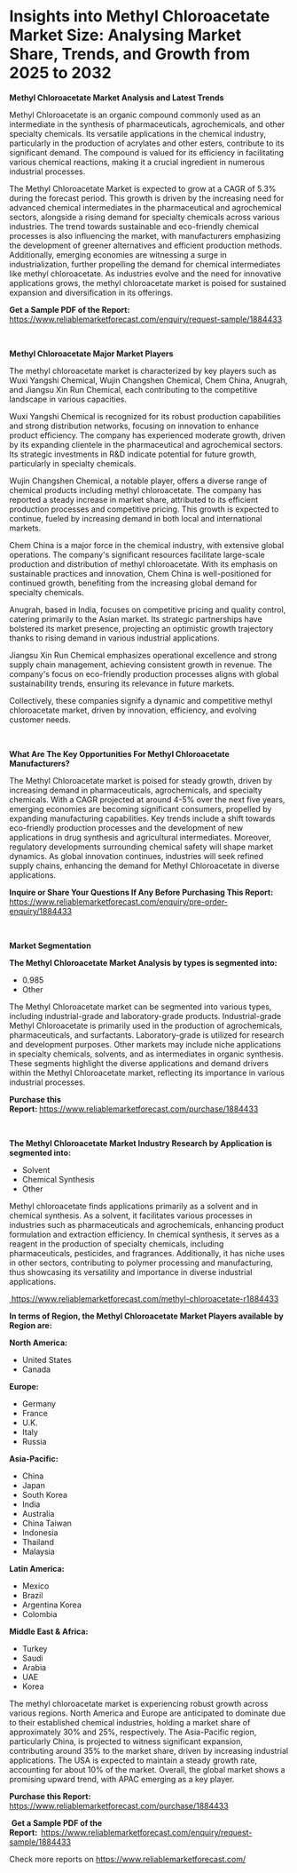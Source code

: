 <p><h1>Insights into Methyl Chloroacetate Market Size: Analysing Market Share, Trends, and Growth from 2025 to 2032</h1></p><p><strong>Methyl Chloroacetate Market Analysis and Latest Trends</strong></p>
<p><p>Methyl Chloroacetate is an organic compound commonly used as an intermediate in the synthesis of pharmaceuticals, agrochemicals, and other specialty chemicals. Its versatile applications in the chemical industry, particularly in the production of acrylates and other esters, contribute to its significant demand. The compound is valued for its efficiency in facilitating various chemical reactions, making it a crucial ingredient in numerous industrial processes.</p><p>The Methyl Chloroacetate Market is expected to grow at a CAGR of 5.3% during the forecast period. This growth is driven by the increasing need for advanced chemical intermediates in the pharmaceutical and agrochemical sectors, alongside a rising demand for specialty chemicals across various industries. The trend towards sustainable and eco-friendly chemical processes is also influencing the market, with manufacturers emphasizing the development of greener alternatives and efficient production methods. Additionally, emerging economies are witnessing a surge in industrialization, further propelling the demand for chemical intermediates like methyl chloroacetate. As industries evolve and the need for innovative applications grows, the methyl chloroacetate market is poised for sustained expansion and diversification in its offerings.</p></p>
<p><strong>Get a Sample PDF of the Report:&nbsp;</strong> <a href="https://www.reliablemarketforecast.com/enquiry/request-sample/1884433?utm_campaign=2144&utm_medium=2&utm_source=Github&utm_content=ia&utm_term=30012025&utm_id=methyl-chloroacetate">https://www.reliablemarketforecast.com/enquiry/request-sample/1884433</a></p>
<p>&nbsp;</p>
<p><strong>Methyl Chloroacetate Major Market Players</strong></p>
<p><p>The methyl chloroacetate market is characterized by key players such as Wuxi Yangshi Chemical, Wujin Changshen Chemical, Chem China, Anugrah, and Jiangsu Xin Run Chemical, each contributing to the competitive landscape in various capacities.</p><p>Wuxi Yangshi Chemical is recognized for its robust production capabilities and strong distribution networks, focusing on innovation to enhance product efficiency. The company has experienced moderate growth, driven by its expanding clientele in the pharmaceutical and agrochemical sectors. Its strategic investments in R&D indicate potential for future growth, particularly in specialty chemicals.</p><p>Wujin Changshen Chemical, a notable player, offers a diverse range of chemical products including methyl chloroacetate. The company has reported a steady increase in market share, attributed to its efficient production processes and competitive pricing. This growth is expected to continue, fueled by increasing demand in both local and international markets.</p><p>Chem China is a major force in the chemical industry, with extensive global operations. The company's significant resources facilitate large-scale production and distribution of methyl chloroacetate. With its emphasis on sustainable practices and innovation, Chem China is well-positioned for continued growth, benefiting from the increasing global demand for specialty chemicals.</p><p>Anugrah, based in India, focuses on competitive pricing and quality control, catering primarily to the Asian market. Its strategic partnerships have bolstered its market presence, projecting an optimistic growth trajectory thanks to rising demand in various industrial applications.</p><p>Jiangsu Xin Run Chemical emphasizes operational excellence and strong supply chain management, achieving consistent growth in revenue. The company's focus on eco-friendly production processes aligns with global sustainability trends, ensuring its relevance in future markets.</p><p>Collectively, these companies signify a dynamic and competitive methyl chloroacetate market, driven by innovation, efficiency, and evolving customer needs.</p></p>
<p>&nbsp;</p>
<p><strong>What Are The Key Opportunities For Methyl Chloroacetate Manufacturers?</strong></p>
<p><p>The Methyl Chloroacetate market is poised for steady growth, driven by increasing demand in pharmaceuticals, agrochemicals, and specialty chemicals. With a CAGR projected at around 4-5% over the next five years, emerging economies are becoming significant consumers, propelled by expanding manufacturing capabilities. Key trends include a shift towards eco-friendly production processes and the development of new applications in drug synthesis and agricultural intermediates. Moreover, regulatory developments surrounding chemical safety will shape market dynamics. As global innovation continues, industries will seek refined supply chains, enhancing the demand for Methyl Chloroacetate in diverse applications.</p></p>
<p><strong>Inquire or Share Your Questions If Any Before Purchasing This Report:</strong> <a href="https://www.reliablemarketforecast.com/enquiry/pre-order-enquiry/1884433?utm_campaign=2144&utm_medium=2&utm_source=Github&utm_content=ia&utm_term=30012025&utm_id=methyl-chloroacetate">https://www.reliablemarketforecast.com/enquiry/pre-order-enquiry/1884433</a></p>
<p>&nbsp;</p>
<p><strong>Market Segmentation</strong></p>
<p><strong>The Methyl Chloroacetate Market Analysis by types is segmented into:</strong></p>
<p><ul><li>0.985</li><li>Other</li></ul></p>
<p><p>The Methyl Chloroacetate market can be segmented into various types, including industrial-grade and laboratory-grade products. Industrial-grade Methyl Chloroacetate is primarily used in the production of agrochemicals, pharmaceuticals, and surfactants. Laboratory-grade is utilized for research and development purposes. Other markets may include niche applications in specialty chemicals, solvents, and as intermediates in organic synthesis. These segments highlight the diverse applications and demand drivers within the Methyl Chloroacetate market, reflecting its importance in various industrial processes.</p></p>
<p><strong>Purchase this Report:&nbsp;</strong><a href="https://www.reliablemarketforecast.com/purchase/1884433?utm_campaign=2144&utm_medium=2&utm_source=Github&utm_content=ia&utm_term=30012025&utm_id=methyl-chloroacetate">https://www.reliablemarketforecast.com/purchase/1884433</a></p>
<p>&nbsp;</p>
<p><strong>The Methyl Chloroacetate Market Industry Research by Application is segmented into:</strong></p>
<p><ul><li>Solvent</li><li>Chemical Synthesis</li><li>Other</li></ul></p>
<p><p>Methyl chloroacetate finds applications primarily as a solvent and in chemical synthesis. As a solvent, it facilitates various processes in industries such as pharmaceuticals and agrochemicals, enhancing product formulation and extraction efficiency. In chemical synthesis, it serves as a reagent in the production of specialty chemicals, including pharmaceuticals, pesticides, and fragrances. Additionally, it has niche uses in other sectors, contributing to polymer processing and manufacturing, thus showcasing its versatility and importance in diverse industrial applications.</p></p>
<p><a href="https://www.reliablemarketforecast.com/methyl-chloroacetate-r1884433?utm_campaign=2144&utm_medium=2&utm_source=Github&utm_content=ia&utm_term=30012025&utm_id=methyl-chloroacetate">&nbsp;https://www.reliablemarketforecast.com/methyl-chloroacetate-r1884433</a></p>
<p><strong>In terms of Region, the Methyl Chloroacetate Market Players available by Region are:</strong></p>
<p>
    <p> <strong> North America: </strong>
        <ul>
            <li>United States</li>
            <li>Canada</li>
        </ul>
        </p> 
    <p> <strong> Europe: </strong>
        <ul>
            <li>Germany</li>
            <li>France</li>
            <li>U.K.</li>
            <li>Italy</li>
            <li>Russia</li>
        </ul>
        </p> 
    <p> <strong> Asia-Pacific: </strong>
        <ul>
            <li>China</li>
            <li>Japan</li>
            <li>South Korea</li>
            <li>India</li>
            <li>Australia</li>
            <li>China Taiwan</li>
            <li>Indonesia</li>
            <li>Thailand</li>
            <li>Malaysia</li>
        </ul>
        </p> 
    <p> <strong> Latin America: </strong>
        <ul>
            <li>Mexico</li>
            <li>Brazil</li>
            <li>Argentina Korea</li>
            <li>Colombia</li>
        </ul>
        </p> 
    <p> <strong> Middle East & Africa: </strong>
        <ul>
            <li>Turkey</li>
            <li>Saudi</li>
            <li>Arabia</li>
            <li>UAE</li>
            <li>Korea</li>
        </ul>
    </p>
    </p>
<p><p>The methyl chloroacetate market is experiencing robust growth across various regions. North America and Europe are anticipated to dominate due to their established chemical industries, holding a market share of approximately 30% and 25%, respectively. The Asia-Pacific region, particularly China, is projected to witness significant expansion, contributing around 35% to the market share, driven by increasing industrial applications. The USA is expected to maintain a steady growth rate, accounting for about 10% of the market. Overall, the global market shows a promising upward trend, with APAC emerging as a key player.</p></p>
<p><strong>Purchase this Report: </strong><a href="https://www.reliablemarketforecast.com/purchase/1884433?utm_campaign=2144&utm_medium=2&utm_source=Github&utm_content=ia&utm_term=30012025&utm_id=methyl-chloroacetate">https://www.reliablemarketforecast.com/purchase/1884433</a></p>
<p>&nbsp;<strong>Get a Sample PDF of the Report:&nbsp;&nbsp;</strong><a href="https://www.reliablemarketforecast.com/enquiry/request-sample/1884433?utm_campaign=2144&utm_medium=2&utm_source=Github&utm_content=ia&utm_term=30012025&utm_id=methyl-chloroacetate">https://www.reliablemarketforecast.com/enquiry/request-sample/1884433</a></p>
<p><strong></strong></p>
<p>Check more reports on <a href="https://www.reliablemarketforecast.com/?utm_campaign=2144&utm_medium=2&utm_source=Github&utm_content=ia&utm_term=30012025&utm_id=methyl-chloroacetate">https://www.reliablemarketforecast.com/</a></p>